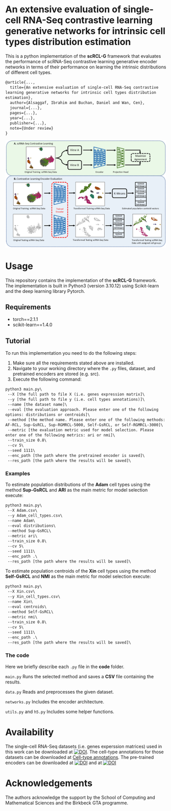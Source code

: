 # An extensive evaluation of single-cell RNA-Seq contrastive learning generative networks for intrinsic cell types distribution estimation
This is a python implementation of the **scRCL-G** framework that evaluates the performance of scRNA-Seq contrastive learning generative encoder networks in terms of their performance on learning the intrinsic distributions of different cell types.
```
@article{...,
  title={An extensive evaluation of single-cell RNA-Seq contrastive learning generative networks for intrinsic cell types distribution estimation},
  author={Alsaggaf, Ibrahim and Buchan, Daniel and Wan, Cen},
  journal={...},
  pages={...},
  year={...},
  publisher={...},
  note={Under review}
}
```

<p align="center">
  <img src="images/Flowchart.png" width="700" title="scRCL-G flow-chart">
</p>


# Usage
This repository contains the implementation of the **scRCL-G** framework. The implementation is built in Python3 (version 3.10.12) using Scikit-learn and the deep learning library Pytorch. 

## Requirements
- torch==2.1.1
- scikit-learn==1.4.0

## Tutorial
To run this implementation you need to do the following steps:
1. Make sure all the requirements stated above are installed.
2. Navigate to your working directory where the `.py` files, dataset, and pretrained encoders are stored (e.g. src).
3. Execute the following command:

```
python3 main.py\
 --X [the full path to file X (i.e. genes expression matrix]\
 --y [the full path to file y (i.e. cell types annotations)]\
 --name [the dataset name]\
 --eval [the evaluation approach. Please enter one of the following options: distributions or centroids]\
 --method [the method name. Please enter one of the following methods: AF-RCL, Sup-GsRCL, Sup-RGMRCL-5000, Self-GsRCL, or Self-RGMRCL-3000]\
 --metric [the evaluation metric used for model selection. Please enter one of the following metrics: ari or nmi]\
 --train_size 0.8\
 --cv 5\
 --seed 1111\
 --enc_path [the path where the pretrained encoder is saved]\
 --res_path [the path where the results will be saved]\
```

### Examples
To estimate population distributions of the **Adam** cell types using the method **Sup-GsRCL** and **ARI** as the main metric for model selection execute:
```
python3 main.py\
 --X Adam.csv\
 --y Adam_cell_types.csv\
 --name Adam\
 --eval distributions\
 --method Sup-GsRCL\
 --metric ari\
 --train_size 0.8\
 --cv 5\
 --seed 1111\
 --enc_path .\
 --res_path [the path where the results will be saved]\
```

To estimate population centroids of the **Xin** cell types using the method **Self-GsRCL** and **NMI** as the main metric for model selection execute:
```
python3 main.py\
 --X Xin.csv\
 --y Xin_cell_types.csv\
 --name Xin\
 --eval centroids\
 --method Self-GsRCL\
 --metric nmi\
 --train_size 0.8\
 --cv 5\
 --seed 1111\
 --enc_path .\
 --res_path [the path where the results will be saved]\
```

### The code
Here we briefly describe each `.py` file in the **code** folder.

`main.py` Runs the selected method and saves a **CSV** file containing the results.

`data.py` Reads and preprocesses the given dataset.

`networks.py` Includes the encoder architecture.

`utils.py` and `h5.py` Includes some helper functions.

# Availability
The single-cell RNA-Seq datasets (i.e. genes experssion matrices) used in this work can be downloaded at [![DOI](https://zenodo.org/badge/DOI/10.5281/zenodo.8087611.svg)](https://doi.org/10.5281/zenodo.8087611). The cell-type annotations for those datasets can be downloaded at [Cell-type annotations](https://github.com/ibrahimsaggaf/AFRCL/tree/main/Cell-type%20annotations). The pre-trained encoders can be downloaded at [![DOI](https://zenodo.org/badge/DOI/10.5281/zenodo.16955668.svg)](https://doi.org/10.5281/zenodo.16955668) and at [![DOI](https://zenodo.org/badge/DOI/10.5281/zenodo.16956501.svg)](https://doi.org/10.5281/zenodo.16956501)

# Acknowledgements
The authors acknowledge the support by the School of Computing and Mathematical Sciences and the Birkbeck GTA programme.

